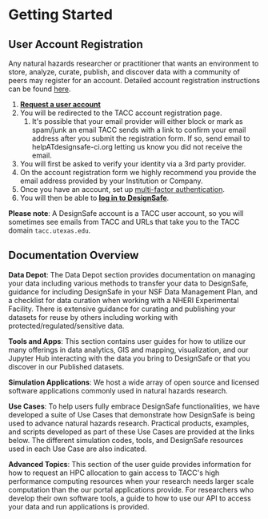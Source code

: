 # Getting Started

## User Account Registration

Any natural hazards researcher or practitioner that wants an environment to store, analyze, curate, publish, and discover data with a community of peers may register for an account. Detailed account registration instructions can be found [here](https://docs.tacc.utexas.edu/basics/accounts/).

1. [**Request a user account**](https://www.designsafe-ci.org/account/register/)
2. You will be redirected to the TACC account registration page.
    1. It's possible that your email provider will either block or mark as spam/junk an email TACC sends with a link to confirm your email address after you submit the registration form. If so, send email to helpATdesignsafe-ci.org letting us know you did not receive the email.
3. You will first be asked to verify your identity via a 3rd party provider.
4. On the account registration form we highly recommend you provide the email address provided by your Institution or Company.
5. Once you have an account, set up [multi-factor authentication](https://docs.tacc.utexas.edu/basics/mfa/).
6. You will then be able to [**log in to DesignSafe**](https://www.designsafe-ci.org/).

**Please note**: A DesignSafe account is a TACC user account, so you will sometimes see emails from TACC and URLs that take you to the TACC domain `tacc.utexas.edu`.

<!-- TODO: Use this when message box is smaller -->
<!-- https://github.com/TACC/TACC-Docs/issues/54 >
<!--
!!! note "Please note"
    A DesignSafe account is a TACC user account, so you will sometimes see emails from TACC and URLs that take you to the TACC domain `tacc.utexas.edu`.
-->
<!-- HELP: This syntax does not work -->
<!-- https://facelessuser.github.io/pymdown-extensions/extensions/blocks/plugins/admonition/#usage -->
<!--
/// note | Please Note
A DesignSafe account is a TACC user account, so you will sometimes see emails from TACC and URLs that take you to the TACC domain `tacc.utexas.edu`.
///
-->

## Documentation Overview

**Data Depot**: The Data Depot section provides documentation on managing your data including various methods to transfer your data to DesignSafe, guidance for including DesignSafe in your NSF Data Management Plan, and a checklist for data curation when working with a NHERI Experimental Facility. There is extensive guidance for curating and publishing your datasets for reuse by others including working with protected/regulated/sensitive data.

**Tools and Apps**: This section contains user guides for how to utilize our many offerings in data analytics, GIS and mapping, visualization, and our Jupyter Hub interacting with the data you bring to DesignSafe or that you discover in our Published datasets.

**Simulation Applications**: We host a wide array of open source and licensed software applications commonly used in natural hazards research.

**Use Cases**: To help users fully embrace DesignSafe functionalities, we have developed a suite of Use Cases that demonstrate how DesignSafe is being used to advance natural hazards research. Practical products, examples, and scripts developed as part of these Use Cases are provided at the links below. The different simulation codes, tools, and DesignSafe resources used in each Use Case are also indicated.

**Advanced Topics**: This section of the user guide provides information for how to request an HPC allocation to gain access to TACC's high performance computing resources when your research needs larger scale computation than the our portal applications provide. For researchers who develop their own software tools, a guide to how to use our API to access your data and run applications is provided. 

